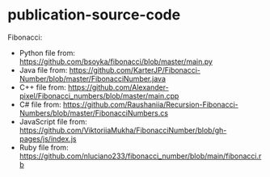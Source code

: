 # publication-source-code

Fibonacci:
- Python file from: https://github.com/bsoyka/fibonacci/blob/master/main.py
- Java file from: https://github.com/KarterJP/Fibonacci-Number/blob/master/FibonacciNumber.java
- C++ file from: https://github.com/Alexander-pixel/Fibonacci_numbers/blob/master/main.cpp
- C# file from: https://github.com/Raushaniia/Recursion-Fibonacci-Numbers/blob/master/FibonacciNumbers.cs
- JavaScript file from: https://github.com/ViktoriiaMukha/FibonacciNumber/blob/gh-pages/js/index.js
- Ruby file from: https://github.com/nluciano233/fibonacci_number/blob/main/fibonacci.rb
